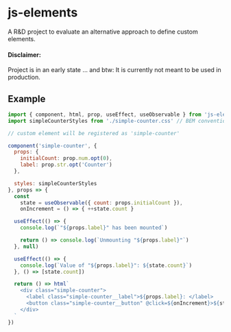 # js-elements

A R&D project to evaluate an alternative approach to define custom elements.

#### Disclaimer:

Project is in an early state ...
and btw: It is currently not meant to be used in production.

## Example

```js
import { component, html, prop, useEffect, useObservable } from 'js-elements'
import simpleCounterStyles from './simple-counter.css' // BEM conventions

// custom element will be registered as 'simple-counter' 

component('simple-counter', {
  props: {
    initialCount: prop.num.opt(0),
    label: prop.str.opt('Counter')
  },

  styles: simpleCounterStyles
}, props => {
  const 
    state = useObservable({ count: props.initialCount }),
    onIncrement = () => { ++state.count }

  useEffect(() => {
    console.log(`"${props.label}" has been mounted`)

    return () => console.log(`Unmounting "${props.label}"`)
  }, null)

  useEffect(() => {
    console.log(`Value of "${props.label}": ${state.count}`)
  }, () => [state.count])

  return () => html`
    <div class="simple-counter"> 
      <label class="simple-counter__label">${props.label}: </label>
      <button class="simple-counter__button" @click=${onIncrement}>${state.count}</button>
    </div>
  `
})
```
